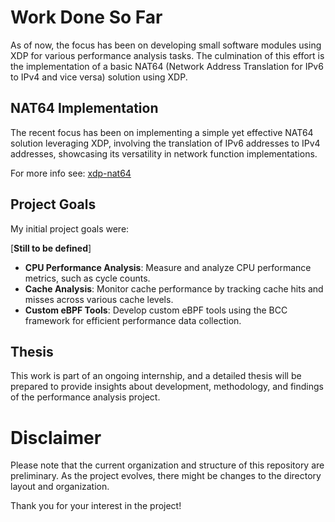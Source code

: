 # Work Done So Far

As of now, the focus has been on developing small software modules using XDP for various performance analysis tasks. The culmination of this effort is the implementation of a basic NAT64 (Network Address Translation for IPv6 to IPv4 and vice versa) solution using XDP.


## NAT64 Implementation

The recent focus has been on implementing a simple yet effective NAT64 solution leveraging XDP, involving the translation of IPv6 addresses to IPv4 addresses, showcasing its versatility in network function implementations.

For more info see: [xdp-nat64](https://github.com/CiZ01/ebpf-perf-analytics/tree/main/ebpf-programs/xdp-nat64)

## Project Goals
My initial project goals were:

[**Still to be defined**]

- **CPU Performance Analysis**: Measure and analyze CPU performance metrics, such as cycle counts.
- **Cache Analysis**: Monitor cache performance by tracking cache hits and misses across various cache levels.
- **Custom eBPF Tools**: Develop custom eBPF tools using the BCC framework for efficient performance data collection.

## Thesis
This work is part of an ongoing internship, and a detailed thesis will be prepared to provide insights about development, methodology, and findings of the performance analysis project.

# Disclaimer

Please note that the current organization and structure of this repository are preliminary. As the project evolves, there might be changes to the directory layout and organization.

Thank you for your interest in the project!
